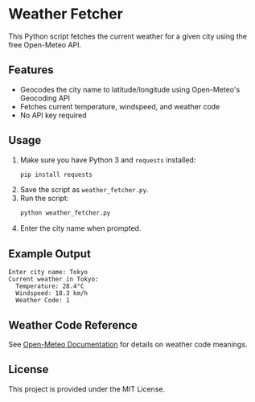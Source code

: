 # Weather Fetcher

This Python script fetches the current weather for a given city using the free Open-Meteo API.

## Features

- Geocodes the city name to latitude/longitude using Open-Meteo's Geocoding API
- Fetches current temperature, windspeed, and weather code
- No API key required

## Usage

1. Make sure you have Python 3 and `requests` installed:
   ```bash
   pip install requests
   ```
2. Save the script as `weather_fetcher.py`.
3. Run the script:
   ```bash
   python weather_fetcher.py
   ```
4. Enter the city name when prompted.

## Example Output

```
Enter city name: Tokyo
Current weather in Tokyo:
  Temperature: 28.4°C
  Windspeed: 18.3 km/h
  Weather Code: 1
```

## Weather Code Reference

See [Open-Meteo Documentation](https://open-meteo.com/en/docs) for details on weather code meanings.

## License

This project is provided under the MIT License.
